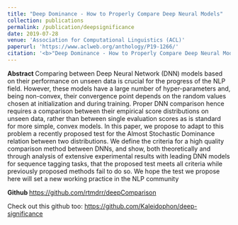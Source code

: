 ```yaml
---
title: "Deep Dominance - How to Properly Compare Deep Neural Models"
collection: publications
permalink: /publication/deepsignificance
date: 2019-07-28
venue: 'Association for Computational Linguistics (ACL)'
paperurl: 'https://www.aclweb.org/anthology/P19-1266/'
citation: '<b>"Deep Dominance - How to Properly Compare Deep Neural Models."</b> Rotem Dror, Segev Shlomov and Roi Reichart. <i> In Proceedings of the 57th Annual Meeting of the Association for Computational Linguistics (ACL) 2019.</i>'
---
```


<b> Abstract </b>
Comparing between Deep Neural Network (DNN) models based on their performance on unseen data is crucial for the progress of the NLP field. However, these models have a large number of hyper-parameters and, being non-convex, their convergence point depends on the random values chosen at initialization and during training. Proper DNN comparison hence requires a comparison between their empirical score distributions on unseen data, rather than between single evaluation scores as is standard for more simple, convex models. In this paper, we propose to adapt to this problem a recently proposed test for the Almost Stochastic Dominance relation between two distributions. We define the criteria for a high quality comparison method between DNNs, and show, both theoretically and through analysis of extensive experimental results with leading DNN models for sequence tagging tasks, that the proposed test meets all criteria while previously proposed methods fail to do so. We hope the test we propose here will set a new working practice in the NLP community

<b> Github </b>
https://github.com/rtmdrr/deepComparison

Check out this github too:
https://github.com/Kaleidophon/deep-significance
